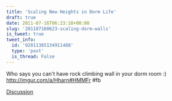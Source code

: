 ```yaml
---
title: 'Scaling New Heights in Dorm Life'
draft: true
date: 2011-07-16T06:23:18+00:00
slug: '201107160623-scaling-dorm-walls'
is_tweet: true
tweet_info:
  id: '92011385134911488'
  type: 'post'
  is_thread: False
---
```




Who says you can't have rock climbing wall in your dorm room :) <http://imgur.com/a/Hharn#HMMFr> #fb

[Discussion](https://x.com/sytelus/status/92011385134911488)

